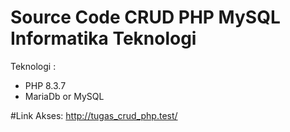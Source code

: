 # Source Code CRUD PHP MySQL Informatika Teknologi
Teknologi :
- PHP 8.3.7
- MariaDb or MySQL

#Link Akses: http://tugas_crud_php.test/
